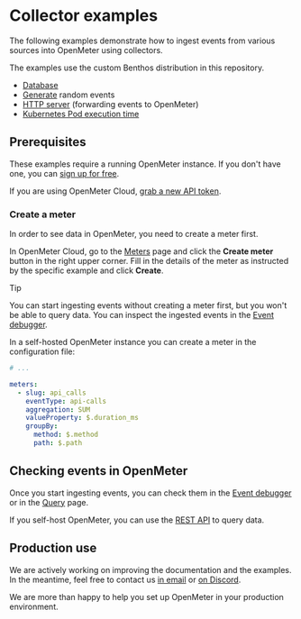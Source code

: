 # Collector examples

The following examples demonstrate how to ingest events from various sources into OpenMeter using collectors.

The examples use the custom Benthos distribution in this repository.

- [Database](database/)
- [Generate](generate/) random events
- [HTTP server](http-server/) (forwarding events to OpenMeter)
- [Kubernetes Pod execution time](kubernetes-pod-exec-time/)

## Prerequisites

These examples require a running OpenMeter instance. If you don't have one, you can [sign up for free](https://openmeter.cloud/sign-up).

If you are using OpenMeter Cloud, [grab a new API token](https://openmeter.cloud/ingest).

### Create a meter

In order to see data in OpenMeter, you need to create a meter first.

In OpenMeter Cloud, go to the [Meters](https://openmeter.cloud/meters) page and click the **Create meter** button in the right upper corner.
Fill in the details of the meter as instructed by the specific example and click **Create**.

> [!TIP]
> You can start ingesting events without creating a meter first, but you won't be able to query data.
> You can inspect the ingested events in the [Event debugger](https://openmeter.cloud/ingest/debug).

In a self-hosted OpenMeter instance you can create a meter in the configuration file:

```yaml
# ...

meters:
  - slug: api_calls
    eventType: api-calls
    aggregation: SUM
    valueProperty: $.duration_ms
    groupBy:
      method: $.method
      path: $.path
```

## Checking events in OpenMeter

Once you start ingesting events, you can check them in the [Event debugger](https://openmeter.cloud/ingest/debug) or in the [Query](https://openmeter.cloud/query) page.

If you self-host OpenMeter, you can use the [REST API](https://openmeter.io/docs/getting-started/rest-api) to query data.

## Production use

We are actively working on improving the documentation and the examples.
In the meantime, feel free to contact us [in email](https://us10.list-manage.com/contact-form?u=c7d6a96403a0e5e19032ee885&form_id=fe04a7fc4851f8547cfee56763850e95) or [on Discord](https://discord.gg/nYH3ZQ3Xzq).

We are more than happy to help you set up OpenMeter in your production environment.
